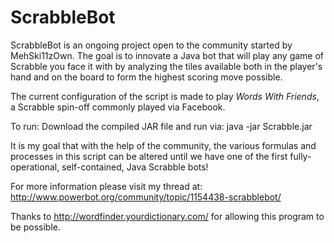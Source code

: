 ScrabbleBot
===========

ScrabbleBot is an ongoing project open to the community started by MehSki11zOwn. The goal is to innovate a Java bot that will play any game of Scrabble you face it with by analyzing the tiles available both in the player's hand and on the board to form the highest scoring move possible.

The current configuration of the script is made to play *Words With Friends*, a Scrabble spin-off commonly played via Facebook.

To run:
Download the compiled JAR file and run via:
java -jar Scrabble.jar <game name> <letters you have>

It is my goal that with the help of the community, the various formulas and processes in this script can be altered until we have one of the first fully-operational, self-contained, Java Scrabble bots!

For more information please visit my thread at: http://www.powerbot.org/community/topic/1154438-scrabblebot/

Thanks to http://wordfinder.yourdictionary.com/ for allowing this program to be possible.
